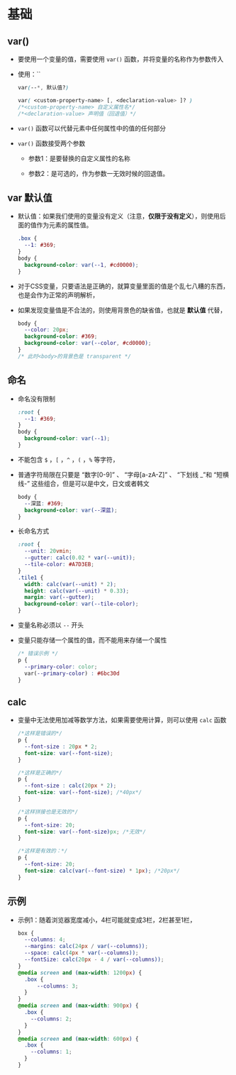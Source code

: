 # 基础

## var()

  - 要使用一个变量的值，需要使用 `var()` 函数，并将变量的名称作为参数传入

  - 使用：\`\`

    ```css
    var(--*, 默认值?)
    ```

    ```css
    var( <custom-property-name> [, <declaration-value> ]? )
    /*<custom-property-name> 自定义属性名*/
    /*<declaration-value> 声明值（回退值）*/
    ```

  - `var()` 函数可以代替元素中任何属性中的值的任何部分

  - `var()` 函数接受两个参数

      - 参数1：是要替换的自定义属性的名称

      - 参数2：是可选的，作为参数一无效时候的回退值。

## var 默认值

  - 默认值：如果我们使用的变量没有定义（注意，**仅限于没有定义**），则使用后面的值作为元素的属性值。

    ```css
    .box {
      --1: #369;
    }
    body {
      background-color: var(--1, #cd0000);
    }
    ```

  - 对于CSS变量，只要语法是正确的，就算变量里面的值是个乱七八糟的东西，也是会作为正常的声明解析，

  - 如果发现变量值是不合法的，则使用背景色的缺省值，也就是 **默认值** 代替，

    ```css
    body {
      --color: 20px;
      background-color: #369;
      background-color: var(--color, #cd0000);
    }
    /* 此时<body>的背景色是 transparent */
    ```

## 命名

  - 命名没有限制

    ```css
    :root {
      --1: #369;
    }
    body {
      background-color: var(--1);
    }
    ```

  - 不能包含 `$` ，`[` ，`^` ，`(` ，`%` 等字符，

  - 普通字符局限在只要是 “数字\[0-9]” 、 “字母\[a-zA-Z]” 、 “下划线 \_”和 “短横线-” 这些组合，但是可以是中文，日文或者韩文

    ```css
    body {
      --深蓝: #369;
      background-color: var(--深蓝);
    }
    ```

  - 长命名方式

    ```css
    :root {
      --unit: 20vmin;
      --gutter: calc(0.02 * var(--unit));
      --tile-color: #A7D3EB;
    }
    .tile1 {
      width: calc(var(--unit) * 2);
      height: calc(var(--unit) * 0.33);
      margin: var(--gutter);
      background-color: var(--tile-color);
    }
    ```

  - 变量名称必须以 `--` 开头

  - 变量只能存储一个属性的值，而不能用来存储一个属性

    ```css
    /* 错误示例 */
    p {
      --primary-color: color;
      var(--primary-color) : #6bc30d
    }
    ```

## calc

  - 变量中无法使用加减等数学方法，如果需要使用计算，则可以使用 `calc` 函数

    ```css
    /*这样是错误的*/
    p {
      --font-size : 20px * 2;
      font-size: var(--font-size);
    }

    /*这样是正确的*/
    p {
      --font-size : calc(20px * 2);
      font-size: var(--font-size); /*40px*/
    }

    /*这样拼接也是无效的*/
    p {
      --font-size: 20;
      font-size: var(--font-size)px; /*无效*/
    }

    /*这样是有效的：*/
    p {
      --font-size: 20;
      font-size: calc(var(--font-size) * 1px); /*20px*/
    }
    ```

## 示例

  - 示例1：随着浏览器宽度减小，4栏可能就变成3栏，2栏甚至1栏，

    ```css
    box {
      --columns: 4;
      --margins: calc(24px / var(--columns));
      --space: calc(4px * var(--columns));
      --fontSize: calc(20px - 4 / var(--columns));
    }
    @media screen and (max-width: 1200px) {
      .box {
          --columns: 3;
      }
    }
    @media screen and (max-width: 900px) {
      .box {
        --columns: 2;
      }
    }
    @media screen and (max-width: 600px) {
      .box {
        --columns: 1;
      }
    }
    ```
